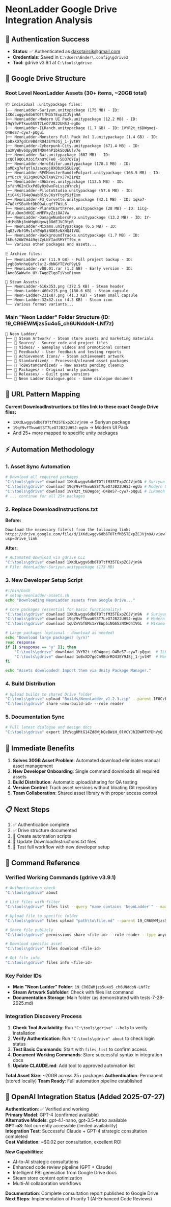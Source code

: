 # NeonLadder Google Drive Integration Analysis

## 🎉 **Authentication Success**
- **Status**: ✅ Authenticated as dakotairsik@gmail.com
- **Credentials**: Saved in `C:\Users\Ender\.config\gdrive3`
- **Tool**: gdrive v3.9.1 at `C:\tools\gdrive`

## 📁 **Google Drive Structure**

### **Root Level NeonLadder Assets** (30+ items, ~20GB total)
```
📦 Individual .unitypackage files:
├── NeonLadder-Suriyun.unitypackage (175 MB) - ID: 1XKdLwggv6db6TOTtfM35TExpZCJVjn9A
├── NeonLadder-Modern UI Pack.unitypackage (12.2 MB) - ID: 19qY9vFTkwu6SST7LeO7JB22UHSJ-egUo
├── NeonLadder-ILRanch.unitypackage (1.7 GB) - ID: 1VYR2t_t6DWgoej-O4BeS7-cyw7-pQgui
├── NeonLadder-Monsters Full Pack Vol 1.unitypackage (1.4 GB) - ID: 1oBxXD7gdCn9BdrRO43EY9JSj_1-jvtHY
├── NeonLadder-Cyberpunk-City.unitypackage (671.4 MB) - ID: 1azWyWhv6UpyD0TMDm4hP1bkSbUEUlv7e
├── NeonLadder-Bar.unitypackage (607 MB) - ID: 1cQOl9QOLM3oifXnQYCFe0_-5D37OYIaj
├── NeonLadder-HeroEditor.unitypackage (178.3 MB) - ID: 1oMDxg7efqtlnJzacnpj8XObzKSSUEvqC
├── NeonLadder-RPGMonsterBundlePolyart.unitypackage (166.5 MB) - ID: 1rYDccV_91Jq0oQhZulXaVZrxJ7vZ1rQz
├── NeonLadder-49Wares.unitypackage (113.5 MB) - ID: 1sfanM62nCkxPdBy8x8wxFeLsszHYnzkj
├── NeonLadder-PilotoStudio.unitypackage (57.6 MB) - ID: 1tiG4Ki764eOWabRlSvJKsYFtgPSifExm
├── NeonLadder-F3_Corvette.unitypackage (42.1 MB) - ID: 1qko7-47W8kYSBaVbtDbO9wLuqff7WiL6
├── NeonLadder-PlanetEarthFree.unitypackage (28 MB) - ID: 1iCg-IUleuOom3dHQI-mMFFkyZziOAJVw
├── NeonLadder-DamageNumbersPro.unitypackage (13.2 MB) - ID: 1Y-idtMd8hj8nWHgHUqvwj8OdEJVC0tpR
├── NeonLadder-Mixamo.unitypackage (6.5 MB) - ID: 1qUZvVbfGMs1xYEWp5iNG65zNXHQ4IVGL
├── NeonLadder-BackgroundTracks.unitypackage (1.7 MB) - ID: 1kEu526WZH449qsZyLNYIadSMYfTf9x_m
└── Various other packages and assets...

🗄️ Archive files:
├── NeonLadder.rar (11.9 GB) - Full project backup - ID: 1ygbBoVnheQaYclaj2-dbNGYTEVcF9yL9
├── NeonLadder-v00.01.rar (1.3 GB) - Early version - ID: 1AmoBSWWwYo_UY-TAqdZlqoTiVsxPimvm

🎨 Steam Assets:
├── NeonLadder-616x353.png (372.5 KB) - Steam header
├── Neon-Ladder-460x215.png (180.6 KB) - Steam capsule
├── Neon-Ladder-231x87.png (41.3 KB) - Steam small capsule
├── Neon-Ladder-32x32.ico (4.3 KB) - Steam icon
└── Various format variants...
```

### **Main "Neon Ladder" Folder Structure** (ID: 19_CR6EWMjzs5u4o5_ch6UNddoN-LNf7z)
```
📁 Neon Ladder/
├── 📁 Steam Artwork/ - Steam store assets and marketing materials
├── 📁 Source/ - Source code and project files
├── 📁 Videos/ - Gameplay videos and promotional content
├── 📁 Feedback/ - User feedback and testing reports
├── 📁 Achievement Icons/ - Steam achievement artwork
├── 📁 Standardized/ - Processed/cleaned asset packages
├── 📁 ToBeStandardized/ - Raw assets pending cleanup
├── 📁 Packages/ - Original unity packages
├── 📁 Releases/ - Built game versions
└── 📄 Neon Ladder Dialogue.gdoc - Game dialogue document
```

## 🔗 **URL Pattern Mapping**
**Current DownloadInstructions.txt files link to these exact Google Drive files:**
- `1XKdLwggv6db6TOTtfM35TExpZCJVjn9A` → Suriyun package
- `19qY9vFTkwu6SST7LeO7JB22UHSJ-egUo` → Modern UI Pack
- And 25+ more mapped to specific unity packages

## ⚡ **Automation Methodology**

### **1. Asset Sync Automation**
```bash
# Download all required packages
"C:\tools\gdrive" download 1XKdLwggv6db6TOTtfM35TExpZCJVjn9A # Suriyun
"C:\tools\gdrive" download 19qY9vFTkwu6SST7LeO7JB22UHSJ-egUo # Modern UI Pack
"C:\tools\gdrive" download 1VYR2t_t6DWgoej-O4BeS7-cyw7-pQgui # ILRanch
# ... continue for all 25+ packages
```

### **2. Replace DownloadInstructions.txt**
**Before:**
```
Download the necessary file(s) from the following link:
https://drive.google.com/file/d/1XKdLwggv6db6TOTtfM35TExpZCJVjn9A/view?usp=drive_link
```

**After:**
```bash
# Automated download via gdrive CLI
"C:\tools\gdrive" download 1XKdLwggv6db6TOTtfM35TExpZCJVjn9A
# File: NeonLadder-Suriyun.unitypackage (175 MB)
```

### **3. New Developer Setup Script**
```bash
#!/bin/bash
# setup-neonladder-assets.sh
echo "Downloading NeonLadder assets from Google Drive..."

# Core packages (essential for basic functionality)
"C:\tools\gdrive" download 1XKdLwggv6db6TOTtfM35TExpZCJVjn9A  # Suriyun (175 MB)
"C:\tools\gdrive" download 19qY9vFTkwu6SST7LeO7JB22UHSJ-egUo  # Modern UI Pack (12.2 MB)
"C:\tools\gdrive" download 1qUZvVbfGMs1xYEWp5iNG65zNXHQ4IVGL  # Mixamo (6.5 MB)

# Large packages (optional - download as needed)
echo "Download large packages? (y/n)"
read response
if [[ $response == "y" ]]; then
    "C:\tools\gdrive" download 1VYR2t_t6DWgoej-O4BeS7-cyw7-pQgui  # ILRanch (1.7 GB)
    "C:\tools\gdrive" download 1oBxXD7gdCn9BdrRO43EY9JSj_1-jvtHY  # Monsters Pack (1.4 GB)
fi

echo "Assets downloaded! Import them via Unity Package Manager."
```

### **4. Build Distribution**
```bash
# Upload builds to shared Drive folder
"C:\tools\gdrive" upload "Builds/NeonLadder_v1.2.3.zip" --parent 1F0CzF9Sl9clmjGiBT66-coQqN2xYpGve
"C:\tools\gdrive" share <new-build-id> --role reader
```

### **5. Documentation Sync**
```bash
# Pull latest dialogue and design docs
"C:\tools\gdrive" export 1PzVqgUMtG14Zd8WjhQeBWiH_0lVCYJhIDWMTXYDhVyQ --format txt > .claude/design-docs/dialogue.txt
```

## 🎯 **Immediate Benefits**
1. **Solves 30GB Asset Problem**: Automated download eliminates manual asset management
2. **New Developer Onboarding**: Single command downloads all required assets
3. **Build Distribution**: Automatic upload/sharing for QA testing
4. **Version Control**: Track asset versions without bloating Git repository
5. **Team Collaboration**: Shared asset library with proper access control

## 📋 **Next Steps**
1. ✅ Authentication complete
2. ✅ Drive structure documented  
3. 🔄 Create automation scripts
4. 🔄 Update DownloadInstructions.txt files
5. 🔄 Test full workflow with new developer setup

## 🔧 **Command Reference**

### **Verified Working Commands (gdrive v3.9.1)**
```bash
# Authentication check
"C:\tools\gdrive" about

# List files with filter
"C:\tools\gdrive" files list --query "name contains 'NeonLadder'" --max 5

# Upload file to specific folder
"C:\tools\gdrive" files upload "path\to\file.md" --parent 19_CR6EWMjzs5u4o5_ch6UNddoN-LNf7z

# Share file publicly
"C:\tools\gdrive" permissions share <file-id> --role reader --type anyone

# Download specific asset
"C:\tools\gdrive" files download <file-id>

# Get file info
"C:\tools\gdrive" files info <file-id>
```

### **Key Folder IDs**
- **Main "Neon Ladder" Folder**: `19_CR6EWMjzs5u4o5_ch6UNddoN-LNf7z`
- **Steam Artwork Subfolder**: Check with files list command
- **Documentation Storage**: Main folder (as demonstrated with tests-7-28-2025.md)

### **Integration Discovery Process**
1. **Check Tool Availability**: Run `"C:\tools\gdrive" --help` to verify installation
2. **Verify Authentication**: Run `"C:\tools\gdrive" about` to check login status
3. **Test Basic Commands**: Start with `files list` to confirm access
4. **Document Working Commands**: Store successful syntax in integration docs
5. **Update CLAUDE.md**: Add tool to approved automation list

**Total Asset Size**: ~20GB across 25+ packages
**Authentication**: Permanent (stored locally)
**Team Ready**: Full automation pipeline established

## 🤖 **OpenAI Integration Status (Added 2025-07-27)**

**Authentication**: ✅ Verified and working  
**Primary Model**: GPT-4 (confirmed available)  
**Alternative Models**: gpt-4.1-nano, gpt-3.5-turbo available  
**GPT-o3**: Not currently accessible (limited availability)  
**Integration Test**: Successful Claude + GPT-4 strategic consultation completed  
**Cost Validation**: ~$0.02 per consultation, excellent ROI

**New Capabilities:**
- AI-to-AI strategic consultations
- Enhanced code review pipeline (GPT + Claude)
- Intelligent PBI generation from Google Drive docs
- Steam store content optimization  
- Multi-AI collaboration workflows

**Documentation**: Complete consultation report published to Google Drive  
**Next Steps**: Implementation of Priority 1 (AI-Enhanced Code Reviews)